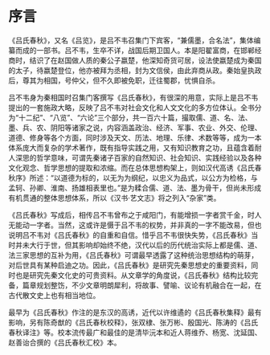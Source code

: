 # 序言

《吕氏春秋》，又名《吕览》，是吕不韦召集门下宾客，“兼儒墨，合名法”，集体编纂而成的一部书。吕不韦，生卒不详，战国后期卫国人。本是阳翟富商，在邯郸经商时，结识了在赵国做人质的秦公子嬴楚，他深知奇货可居，设法使嬴楚成为秦国的太子，待嬴楚登位，他亦被拜为丞相，封为文信侯，由此弃商从政。秦始皇执政后，尊其为相国，号仲父，但不久即被免职，迁往蜀郡，忧惧自杀。

吕不韦身为秦相国时召集门客撰写《吕氏春秋》，有很深的用意，实际上是吕不韦提出的一套施政大略，反映了吕不韦对社会文化和人文文化的多方位体认。全书分为“十二纪”、“八览”、“六论”三个部分，共一百六十篇，撮取儒、道、名、法、墨、兵、农、阴阳等诸家之说，内容涵盖政治、经济、军事、农业、外交、伦理、道德、修身等各个方面，同时涉及天文、历法、地理、乐律、术数等等，成为一本体系庞大而复杂的学术著作，既有指导实践之用，又有知识教育之功，且蕴含着耐人深思的哲学意味，可谓先秦诸子百家的自然知识、社会知识、实践经验以及各种文化观念、哲学思想的提取和浓缩。而在总体思想构架上，则如汉代高诱《吕氏春秋序》所述：“以道德为标的，以无为为纲纪，以忠义为品式，以公方为检格，与孟轲、孙卿、淮南、扬雄相表里也。”是为糅合儒、道、法、墨为骨干，但尚未形成有机贯通的整体思想体系，所以《汉书·艺文志》将之列入“杂家”类。

《吕氏春秋》写成后，相传吕不韦曾布之于咸阳门，有能增损一字者赏千金，时人无能动一字者。当然，这或许是慑于吕不韦的权势，并非真的一字不能改易，但也说明吕不韦对《吕氏春秋》的自重和自信。惜乎吕不韦很快失势，《吕氏春秋》当时并未大行于世，但其影响却始终不绝，汉代以后的历代统治实际上都是儒、道、法三家思想的互补为用，《吕氏春秋》可谓最早透露了这种统治思想结构的萌芽，对后世具有某种启迪之功。因此，《吕氏春秋》是研究先秦思想史的重要资料，同时也是研究先秦文化史的可贵资料。从文章学的角度说，《吕氏春秋》结构比较完备，篇章规划整饬，不少文章明朗犀利，将故事、譬喻、议论有机融合在一起，在古代散文史上也有相当地位。

最早为《吕氏春秋》作注的是东汉的高诱，近代以许维遹的《吕氏春秋集释》最有影响，另有陈奇猷的《吕氏春秋校释》，张双棣、张万彬、殷国光、陈涛的《吕氏春秋译注》等。校本流传最广和最佳的是清毕沅本和近人蒋维乔、杨宽、沈延国、赵善诒合撰的《吕氏春秋汇校》本。
